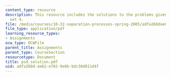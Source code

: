 ```yaml
---
content_type: resource
description: This resource includes the solutions to the problems given in problem
  set 4.
file: /media/courses/10-32-separation-processes-spring-2005/adfa268dae62e7829e6bbdc30d011d4f_ps4_solution.pdf
file_type: application/pdf
learning_resource_types:
- Assignments
ocw_type: OCWFile
parent_title: Assignments
parent_type: CourseSection
resourcetype: Document
title: ps4_solution.pdf
uid: adfa268d-ae62-e782-9e6b-bdc30d011d4f
---
```

